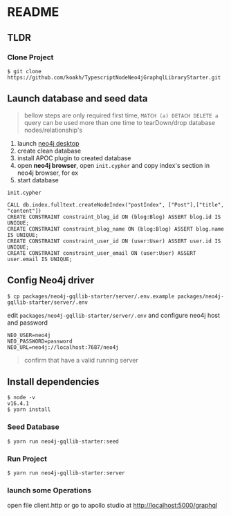 # README

## TLDR

### Clone Project

```shell
$ git clone https://github.com/koakh/TypescriptNodeNeo4jGraphqlLibraryStarter.git
```

## Launch database and seed data

> bellow steps are only required first time, `MATCH (a) DETACH DELETE a` query can be used more than one time to tearDown/drop database nodes/relationship's

1. launch [neo4j desktop](https://neo4j.com/download-neo4j-now)
2. create clean database
3. install APOC plugin to created database
4. open **neo4j browser**, open `init.cypher` and copy index's section in neo4j browser, for ex
5. start database

`init.cypher`

```cypher
CALL db.index.fulltext.createNodeIndex("postIndex", ["Post"],["title", "content"])
CREATE CONSTRAINT constraint_blog_id ON (blog:Blog) ASSERT blog.id IS UNIQUE;
CREATE CONSTRAINT constraint_blog_name ON (blog:Blog) ASSERT blog.name IS UNIQUE;
CREATE CONSTRAINT constraint_user_id ON (user:User) ASSERT user.id IS UNIQUE;
CREATE CONSTRAINT constraint_user_email ON (user:User) ASSERT user.email IS UNIQUE;
```

## Config Neo4j driver

```shell
$ cp packages/neo4j-gqllib-starter/server/.env.example packages/neo4j-gqllib-starter/server/.env
```

edit `packages/neo4j-gqllib-starter/server/.env` and configure neo4j host and password

```shell
NEO_USER=neo4j
NEO_PASSWORD=password
NEO_URL=neo4j://localhost:7687/neo4j
```

> confirm that have a valid running server

## Install dependencies

```shell
$ node -v
v16.4.1
$ yarn install
```

### Seed Database

```shell
$ yarn run neo4j-gqllib-starter:seed
```

### Run Project

```shell
$ yarn run neo4j-gqllib-starter:server
```

### launch some Operations

open file client.http or go to apollo studio at <http://localhost:5000/graphql>

